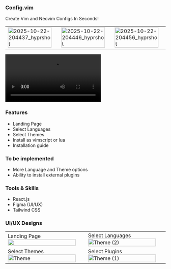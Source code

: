 ### Config.vim

Create Vim and Neovim Configs In Seconds!

<table>
  <tr>
    <td width="33%">
      <img width="95%" alt="2025-10-22-204437_hyprshot" src="https://github.com/user-attachments/assets/87d0633f-1fdc-4604-8be1-467eb23f41a6" />
    </td>
    <td width="33%">
      <img width="95%" alt="2025-10-22-204446_hyprshot" src="https://github.com/user-attachments/assets/4b6b806e-cb30-44c4-8f7d-dc0bd4e315c4" />
    </td>
    <td width="33%">
    <img width="95%" alt="2025-10-22-204456_hyprshot" src="https://github.com/user-attachments/assets/b2ad690f-01de-4f8d-9abe-7c41eb077602" />
    </td>
  </tr>
</table>
<div width="50%"><video src="https://github.com/user-attachments/assets/f4ad04c4-251b-4959-a355-11aa39fbb550"></video></div>

### Features
* Landing Page
* Select Languages
* Select Themes
* Install as vimscript or lua
* Installation guide

### To be implemented
* More Language and Theme options
* Ability to install external plugins

### Tools & Skills
- React.js
- Figma (UI/UX)
- Tailwind CSS

### UI/UX Designs

<table>
  <tr>
    <td>
       Landing Page
      <img width="95%" src="https://github.com/user-attachments/assets/e0613a37-5b0a-4c28-9ea8-4c755e30edc4" />
    </td>
    <td width="50%">
       Select Languages
<img width="95%" alt="Theme (2)" src="https://github.com/user-attachments/assets/42ddc6e2-6dd7-4501-8798-a3a95c5ca496" />
    </td>    
  </tr>
  <tr>
    <td width="50%">
   Select Themes
      <img width="95%" alt="Theme" src="https://github.com/user-attachments/assets/fe0a177c-2ee3-4c55-930e-f2349a155dbd" />
    </td>
     <td width="50%">
        Select Plugins
   <img width="95%" alt="Theme (1)" src="https://github.com/user-attachments/assets/51d36b34-019e-47f7-9013-8781afb7b31b" />
    </td>
  </tr>
</table>

